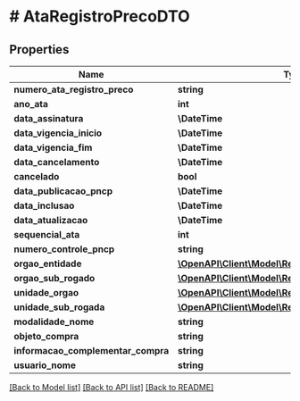 # # AtaRegistroPrecoDTO

## Properties

Name | Type | Description | Notes
------------ | ------------- | ------------- | -------------
**numero_ata_registro_preco** | **string** |  | [optional]
**ano_ata** | **int** |  | [optional]
**data_assinatura** | **\DateTime** |  | [optional]
**data_vigencia_inicio** | **\DateTime** |  | [optional]
**data_vigencia_fim** | **\DateTime** |  | [optional]
**data_cancelamento** | **\DateTime** |  | [optional]
**cancelado** | **bool** |  | [optional]
**data_publicacao_pncp** | **\DateTime** |  | [optional]
**data_inclusao** | **\DateTime** |  | [optional]
**data_atualizacao** | **\DateTime** |  | [optional]
**sequencial_ata** | **int** |  | [optional]
**numero_controle_pncp** | **string** |  | [optional]
**orgao_entidade** | [**\OpenAPI\Client\Model\RecuperarOrgaoEntidadeDTO**](RecuperarOrgaoEntidadeDTO.md) |  | [optional]
**orgao_sub_rogado** | [**\OpenAPI\Client\Model\RecuperarOrgaoEntidadeDTO**](RecuperarOrgaoEntidadeDTO.md) |  | [optional]
**unidade_orgao** | [**\OpenAPI\Client\Model\RecuperarUnidadeOrgaoDTO**](RecuperarUnidadeOrgaoDTO.md) |  | [optional]
**unidade_sub_rogada** | [**\OpenAPI\Client\Model\RecuperarUnidadeOrgaoDTO**](RecuperarUnidadeOrgaoDTO.md) |  | [optional]
**modalidade_nome** | **string** |  | [optional]
**objeto_compra** | **string** |  | [optional]
**informacao_complementar_compra** | **string** |  | [optional]
**usuario_nome** | **string** |  | [optional]

[[Back to Model list]](../../README.md#models) [[Back to API list]](../../README.md#endpoints) [[Back to README]](../../README.md)
